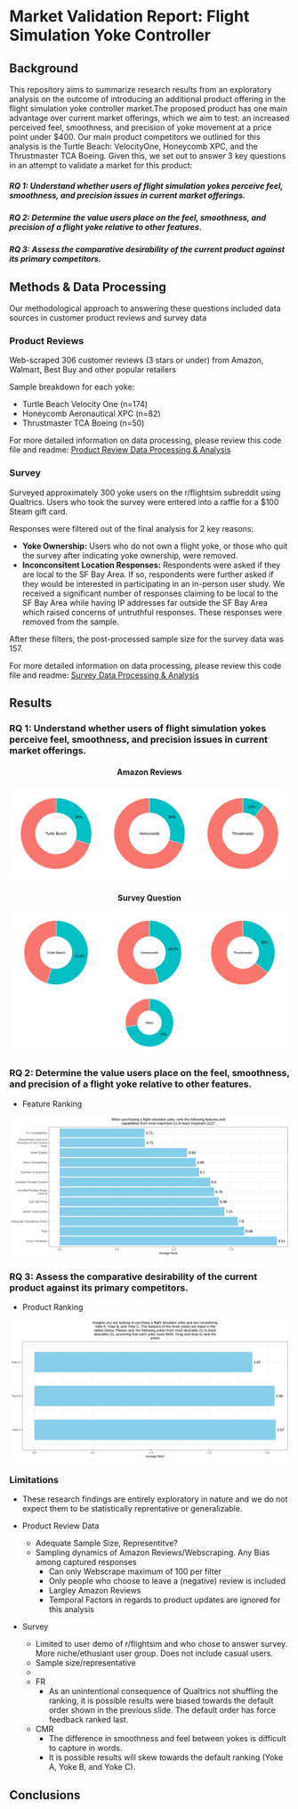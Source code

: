 # Market Validation Report: Flight Simulation Yoke Controller

## Background

This repository aims to summarize research results from an exploratory analysis on the outcome of introducing an additional product offering in the flight simulation yoke controller market.The proposed product has one main advantage over current market offerings, which we aim to test: an increased perceived feel, smoothness, and precision of yoke movement at a price point under $400. Our main product competitors we outlined for this analysis is the Turtle Beach: VelocityOne, Honeycomb XPC, and the Thrustmaster TCA Boeing. Given this, we set out to answer 3 key questions in an attempt to validate a market for this product:

##### *RQ 1: Understand whether users of flight simulation yokes perceive feel, smoothness, and precision issues in current market offerings.​*
##### *RQ 2: Determine the value users place on the feel, smoothness, and precision of a flight yoke relative to other features.​*
##### *RQ 3: Assess the comparative desirability of the current product against its primary competitors.​*

## Methods & Data Processing
Our methodological approach to answering these questions included data sources in customer product reviews and survey data

### Product Reviews 
Web-scraped 306 customer reviews (3 stars or under) from Amazon, Walmart, Best Buy and other popular retailers​

Sample breakdown for each yoke:​
- Turtle Beach Velocity One (n=174) ​
- Honeycomb Aeronautical XPC (n=82)​
- Thrustmaster TCA Boeing (n=50)

For more detailed information on data processing, please review this code file and readme:
[Product Review Data Processing & Analysis](https://github.com/sufiyan-syed0921/market-validation-fsy/tree/main/product_reviews)

### Survey
Surveyed approximately 300 yoke users on the r/flightsim subreddit using Qualtrics​. Users who took the survey were entered into a raffle for a $100 Steam gift card​. 

Responses were filtered out of the final analysis for 2 key reasons: 
- **Yoke Ownership:**
Users who do not own a flight yoke, or those who quit the survey after indicating yoke ownership, were removed.
- **Inconconsitent Location Responses:**
Respondents were asked if they are local to the SF Bay Area. If so, respondents were further asked if they would be interested in participating in an in-person user study. We received a significant number of responses claiming to be local to the SF Bay Area while having IP addresses far outside the SF Bay Area which raised concerns of untruthful responses. These responses were removed from the sample.​

After these filters, the post-processed sample size for the survey data was 157. 

For more detailed information on data processing, please review this code file and readme:
[Survey Data Processing & Analysis](https://github.com/sufiyan-syed0921/market-validation-fsy/tree/main/survey)


## Results 

### RQ 1: Understand whether users of flight simulation yokes perceive feel, smoothness, and precision issues in current market offerings.​

<div align="center">
  <h4>Amazon Reviews</h4>
</div>

![Donut Chart AR](donut_chart_ar.svg)
  
<div align="center">
  <h4>Survey Question</h4>
</div>

![Donut Chart S](donut_chart_s.svg)

### RQ 2: Determine the value users place on the feel, smoothness, and precision of a flight yoke relative to other features.​

- Feature Ranking

![Bar Chart AFR](bar_chart_afr.svg)

### RQ 3: Assess the comparative desirability of the current product against its primary competitors.​

- Product Ranking

![Bar Chart CMR](bar_chart_cmr.svg)

### Limitations

- These research findings are entirely exploratory in nature and we do not expect them to be statistically reprentative or generalizable. 

- Product Review Data
  - Adequate Sample Size, Representitve?
  - Sampling dynamics of Amazon Reviews/Webscraping. Any Bias among captured responses
    - Can only Webscrape maximum of 100 per filter
    - Only people who choose to leave a (negative) review is included
    - Largley Amazon Reviews
    - Temporal Factors in regards to product updates are ignored for this analysis

- Survey
  - Limited to user demo of r/flightsim and who chose to answer survey. More niche/ethusiant user group. Does not include casual users. 
  - Sample size/representative
  - 
  - FR
    - As an unintentional consequence of Qualtrics not shuffling the ranking, it is possible results were biased towards the default order shown in the previous slide. The default order has force feedback ranked last.​
  - CMR 
    - The difference in smoothness and feel  between yokes is difficult to capture in words.  ​
    - It is possible results will skew towards the default ranking (Yoke A, Yoke B, and Yoke C).

## Conclusions
